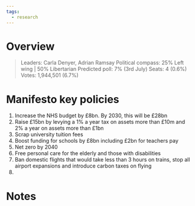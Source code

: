 ```yaml
---
tags:
  - research
---
```

# Overview

> Leaders: Carla Denyer, Adrian Ramsay 
> Political compass: 25% Left wing | 50% Libertarian
> Predicted poll: 7% (3rd July)
> Seats: 4 (0.6%)
> Votes: 1,944,501 (6.7%)

# Manifesto key policies

1. Increase the NHS budget by £8bn. By 2030, this will be £28bn
2. Raise £15bn by levying a 1% a year tax on assets more than £10m and 2% a year on assets more than £1bn 
3. Scrap university tuition fees
4. Boost funding for schools by £8bn including £2bn for teachers pay
5. Net zero by 2040
6. Free personal care for the elderly and those with disabilities
7. Ban domestic flights that would take less than 3 hours on trains, stop all airport expansions and introduce carbon taxes on flying
8. 

# Notes

